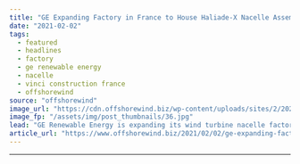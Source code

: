 ```yaml
---
title: "GE Expanding Factory in France to House Haliade-X Nacelle Assembly"
date: "2021-02-02"
tags: 
  - featured
  - headlines
  - factory
  - ge renewable energy
  - nacelle
  - vinci construction france
  - offshorewind
source: "offshorewind"
image_url: "https://cdn.offshorewind.biz/wp-content/uploads/sites/2/2021/02/02131007/GE-nacelle-factory_-source-VINCI-Construction.jpg"
image_fp: "/assets/img/post_thumbnails/36.jpg"
lead: "GE Renewable Energy is expanding its wind turbine nacelle factory in Montoir-de-Bretagne in France"
article_url: "https://www.offshorewind.biz/2021/02/02/ge-expanding-factory-in-france-to-house-haliade-x-nacelle-assembly/"
---
```


---
